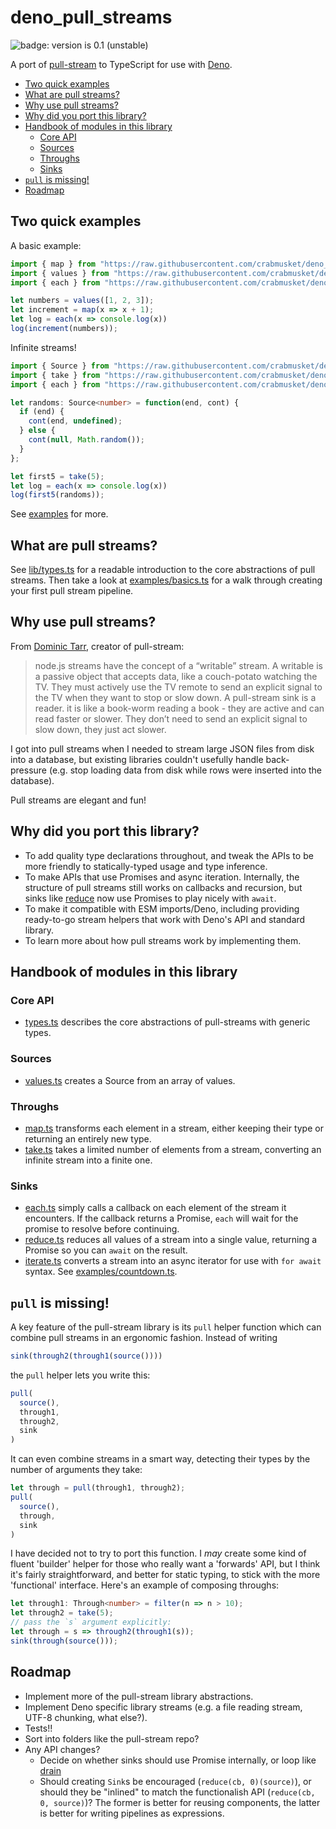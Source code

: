 # deno_pull_streams

![badge: version is 0.1 (unstable)](https://img.shields.io/badge/version-0.1%20%28unstable%29-red)

A port of [pull-stream](https://github.com/pull-stream/pull-stream) to TypeScript for use with [Deno](https://deno.land).

<!-- MDTOC maxdepth:6 firsth1:0 numbering:0 flatten:0 bullets:1 updateOnSave:1 -->

- [Two quick examples](#two-quick-examples)   
- [What are pull streams?](#what-are-pull-streams)   
- [Why use pull streams?](#why-use-pull-streams)   
- [Why did you port this library?](#why-did-you-port-this-library)   
- [Handbook of modules in this library](#handbook-of-modules-in-this-library)   
   - [Core API](#core-api)   
   - [Sources](#sources)   
   - [Throughs](#throughs)   
   - [Sinks](#sinks)   
- [`pull` is missing!](#pull-is-missing)   
- [Roadmap](#roadmap)   

<!-- /MDTOC -->

## Two quick examples

A basic example:

```typescript
import { map } from "https://raw.githubusercontent.com/crabmusket/deno_pull_streams/v0.1/lib/map.ts"
import { values } from "https://raw.githubusercontent.com/crabmusket/deno_pull_streams/v0.1/lib/values.ts"
import { each } from "https://raw.githubusercontent.com/crabmusket/deno_pull_streams/v0.1/lib/each.ts"

let numbers = values([1, 2, 3]);
let increment = map(x => x + 1);
let log = each(x => console.log(x))
log(increment(numbers));
```

Infinite streams!

```typescript
import { Source } from "https://raw.githubusercontent.com/crabmusket/deno_pull_streams/v0.1/lib/types.ts"
import { take } from "https://raw.githubusercontent.com/crabmusket/deno_pull_streams/v0.1/lib/take.ts"
import { each } from "https://raw.githubusercontent.com/crabmusket/deno_pull_streams/v0.1/lib/each.ts"

let randoms: Source<number> = function(end, cont) {
  if (end) {
    cont(end, undefined);
  } else {
    cont(null, Math.random());
  }
};

let first5 = take(5);
let log = each(x => console.log(x))
log(first5(randoms));
```

See [examples](./examples) for more.

## What are pull streams?

See [lib/types.ts](./lib/types.ts) for a readable introduction to the core abstractions of pull streams.
Then take a look at [examples/basics.ts](./examples/basics.ts) for a walk through creating your first pull stream pipeline.

## Why use pull streams?

From [Dominic Tarr](https://dominictarr.com/post/149248845122/pull-streams-pull-streams-are-a-very-simple), creator of pull-stream:

> node.js streams have the concept of a “writable” stream. A writable is a passive object that accepts data, like a couch-potato watching the TV. They must actively use the TV remote to send an explicit signal to the TV when they want to stop or slow down. A pull-stream sink is a reader. it is like a book-worm reading a book - they are active and can read faster or slower. They don’t need to send an explicit signal to slow down, they just act slower.

I got into pull streams when I needed to stream large JSON files from disk into a database, but existing libraries couldn't usefully handle back-pressure (e.g. stop loading data from disk while rows were inserted into the database).

Pull streams are elegant and fun!

## Why did you port this library?

- To add quality type declarations throughout, and tweak the APIs to be more friendly to statically-typed usage and type inference.
- To make APIs that use Promises and async iteration. Internally, the structure of pull streams still works on callbacks and recursion, but sinks like [reduce](./lib/reduce.ts) now use Promises to play nicely with `await`.
- To make it compatible with ESM imports/Deno, including providing ready-to-go stream helpers that work with Deno's API and standard library.
- To learn more about how pull streams work by implementing them.

## Handbook of modules in this library

### Core API

- [types.ts](./lib/types.ts) describes the core abstractions of pull-streams with generic types.

### Sources

- [values.ts](./lib/values.ts) creates a Source from an array of values.

### Throughs

- [map.ts](./lib/map.ts) transforms each element in a stream, either keeping their type or returning an entirely new type.
- [take.ts](./lib/take.ts) takes a limited number of elements from a stream, converting an infinite stream into a finite one.

### Sinks

- [each.ts](./lib/each.ts) simply calls a callback on each element of the stream it encounters. If the callback returns a Promise, `each` will wait for the promise to resolve before continuing.
- [reduce.ts](./lib/reduce.ts) reduces all values of a stream into a single value, returning a Promise so you can `await` on the result.
- [iterate.ts](./lib/iterate.ts) converts a stream into an async iterator for use with `for await` syntax. See [examples/countdown.ts](./examples/countdown.ts).

## `pull` is missing!

A key feature of the pull-stream library is its `pull` helper function which can combine pull streams in an ergonomic fashion.
Instead of writing

```js
sink(through2(through1(source())))
```

the `pull` helper lets you write this:

```js
pull(
  source(),
  through1,
  through2,
  sink
)
```

It can even combine streams in a smart way, detecting their types by the number of arguments they take:

```js
let through = pull(through1, through2);
pull(
  source(),
  through,
  sink
)
```

I have decided not to try to port this function.
I _may_ create some kind of fluent 'builder' helper for those who really want a 'forwards' API, but I think it's fairly straightforward, and better for static typing, to stick with the more 'functional' interface.
Here's an example of composing throughs:

```typescript
let through1: Through<number> = filter(n => n > 10);
let through2 = take(5);
// pass the `s` argument explicitly:
let through = s => through2(through1(s));
sink(through(source()));
```

## Roadmap

- Implement more of the pull-stream library abstractions.
- Implement Deno specific library streams (e.g. a file reading stream, UTF-8 chunking, what else?).
- Tests!!
- Sort into folders like the pull-stream repo?
- Any API changes?
    - Decide on whether sinks should use Promise internally, or loop like [drain](https://github.com/pull-stream/pull-stream/blob/master/sinks/drain.js)
    - Should creating `Sink`s be encouraged (`reduce(cb, 0)(source)`), or should they be "inlined" to match the functionalish API (`reduce(cb, 0, source)`)? The former is better for reusing components, the latter is better for writing pipelines as expressions.
